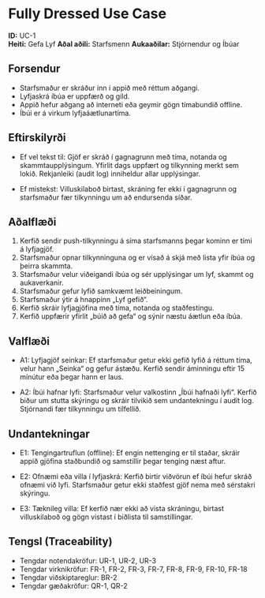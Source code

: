 # Fully Dressed Use Case

**ID:** UC-1  
**Heiti:** Gefa Lyf
**Aðal aðili:** Starfsmenn 
**Aukaaðilar:** Stjórnendur og Íbúar

## Forsendur
- Starfsmaður er skráður inn í appið með réttum aðgangi.
- Lyfjaskrá íbúa er uppfærð og gild.
- Appið hefur aðgang að interneti eða geymir gögn tímabundið offline.
- Íbúi er á virkum lyfjaáætlunartíma.

## Eftirskilyrði
- Ef vel tekst til:
Gjöf er skráð í gagnagrunn með tíma, notanda og skammtaupplýsingum.
Yfirlit dags uppfært og tilkynning merkt sem lokið.
Rekjanleiki (audit log) inniheldur allar upplýsingar.

- Ef mistekst:
Villuskilaboð birtast, skráning fer ekki í gagnagrunn og starfsmaður fær tilkynningu um að endursenda síðar.

## Aðalflæði
1. Kerfið sendir push-tilkynningu á síma starfsmanns þegar kominn er tími á lyfjagjöf.
2. Starfsmaður opnar tilkynninguna og er vísað á skjá með lista yfir íbúa og þeirra skammta.
3. Starfsmaður velur viðeigandi íbúa og sér upplýsingar um lyf, skammt og aukaverkanir.
4. Starfsmaður gefur lyfið samkvæmt leiðbeiningum.
5. Starfsmaður ýtir á hnappinn „Lyf gefið“.
6. Kerfið skráir lyfjagjöfina með tíma, notanda og staðfestingu.
7. Kerfið uppfærir yfirlit „búið að gefa“ og sýnir næstu áætlun eða íbúa.

## Valflæði
- A1: Lyfjagjöf seinkar:
Ef starfsmaður getur ekki gefið lyfið á réttum tíma, velur hann „Seinka“ og gefur ástæðu.
Kerfið sendir áminningu eftir 15 mínútur eða þegar hann er laus.

- A2: Íbúi hafnar lyfi:
Starfsmaður velur valkostinn „Íbúi hafnaði lyfi“.
Kerfið biður um stutta skýringu og skráir tilvikið sem undantekningu í audit log.
Stjórnandi fær tilkynningu um tilfellið.

## Undantekningar
- E1: Tengingartruflun (offline):
Ef engin nettenging er til staðar, skráir appið gjöfina staðbundið og samstillir þegar tenging næst aftur.

- E2: Ofnæmi eða villa í lyfjaskrá:
Kerfið birtir viðvörun ef íbúi hefur skráð ofnæmi við lyfi.
Starfsmaður getur ekki staðfest gjöf nema með sérstakri skýringu.

- E3: Tæknileg villa:
Ef kerfið nær ekki að vista skráningu, birtast villuskilaboð og gögn vistast í biðlista til samstillingar.

## Tengsl (Traceability)
- Tengdar notendakröfur: UR-1, UR-2, UR-3
- Tengdar virknikröfur: FR-1, FR-2, FR-3, FR-7, FR-8, FR-9, FR-10, FR-18
- Tengdar viðskiptareglur: BR-2
- Tengdar gæðakröfur: QR-1, QR-2
